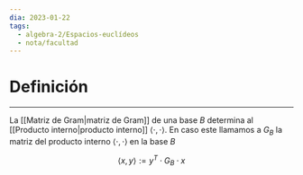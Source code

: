 ```yaml
---
dia: 2023-01-22
tags:
  - algebra-2/Espacios-euclídeos
  - nota/facultad
---
```

# Definición
---
La [[Matriz de Gram|matriz de Gram]] de una base $B$ determina al [[Producto interno|producto interno]] $\langle \cdot, \cdot \rangle$. En caso este llamamos a $G_B$ la matriz del producto interno $\langle \cdot, \cdot \rangle$ en la base $B$

$$ \langle x, y \rangle := y^T \cdot G_B \cdot x $$